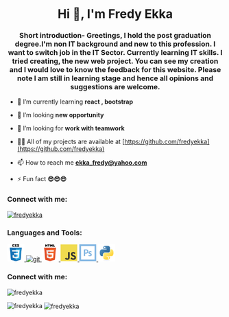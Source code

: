 <h1 align="center">Hi 👋, I'm Fredy Ekka</h1>
<h3 align="center">Short introduction- Greetings, I hold the post graduation degree.I'm non IT background and new to this profession. I want to switch job in the IT Sector. Currently learning IT skills. I tried creating, the new web project. You can see my creation and I would love to know the feedback for this website. Please note I am still in learning stage and hence all opinions and suggestions are welcome.</h3>




- 🌱 I’m currently learning **react , bootstrap**

- 👯 I’m looking **new opportunity**

- 🤝 I’m looking for **work with teamwork**

- 👨‍💻 All of my projects are available at [https://github.com/fredyekka](https://github.com/fredyekka)

- 📫 How to reach me **ekka_fredy@yahoo.com**

- ⚡ Fun fact **😎😎😎**

<h3 align="left">Connect with me:</h3>
<p align="left">
<a href="https://linkedin.com/in/fredyekka" target="blank"><img align="center" src="https://raw.githubusercontent.com/rahuldkjain/github-profile-readme-generator/master/src/images/icons/Social/linked-in-alt.svg" alt="fredyekka" height="30" width="40" /></a>
</p>

<h3 align="left">Languages and Tools:</h3>
<p align="left"> <a href="https://www.w3schools.com/css/" target="_blank" rel="noreferrer"> <img src="https://raw.githubusercontent.com/devicons/devicon/master/icons/css3/css3-original-wordmark.svg" alt="css3" width="40" height="40"/> </a> <a href="https://git-scm.com/" target="_blank" rel="noreferrer"> <img src="https://www.vectorlogo.zone/logos/git-scm/git-scm-icon.svg" alt="git" width="40" height="40"/> </a> <a href="https://www.w3.org/html/" target="_blank" rel="noreferrer"> <img src="https://raw.githubusercontent.com/devicons/devicon/master/icons/html5/html5-original-wordmark.svg" alt="html5" width="40" height="40"/> </a> <a href="https://developer.mozilla.org/en-US/docs/Web/JavaScript" target="_blank" rel="noreferrer"> <img src="https://raw.githubusercontent.com/devicons/devicon/master/icons/javascript/javascript-original.svg" alt="javascript" width="40" height="40"/> </a> <a href="https://www.photoshop.com/en" target="_blank" rel="noreferrer"> <img src="https://raw.githubusercontent.com/devicons/devicon/master/icons/photoshop/photoshop-line.svg" alt="photoshop" width="40" height="40"/> </a> <a href="https://www.python.org" target="_blank" rel="noreferrer"> <img src="https://raw.githubusercontent.com/devicons/devicon/master/icons/python/python-original.svg" alt="python" width="40" height="40"/> </a> </p>

<h3 align="left">Connect with me:</h3>
<p align="left">
</p>

<p><img align="center" src="https://github-readme-streak-stats.herokuapp.com/?user=fredyekka&" alt="fredyekka" /></p>

<p><img align="left" src="https://github-readme-stats.vercel.app/api/top-langs?username=fredyekka&show_icons=true&locale=en&layout=compact" alt="fredyekka" /></p>

<p>&nbsp;<img align="center" src="https://github-readme-stats.vercel.app/api?username=fredyekka&show_icons=true&locale=en" alt="fredyekka" /></p>
